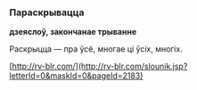### Параскрывацца
**дзеяслоў, закончанае трыванне**

Раскрыцца — пра ўсё, многае ці ўсіх, многіх.

<a rel="author">[http://rv-blr.com/](http://rv-blr.com/slounik.jsp?letterId=0&maskId=0&pageId=2183)</a>
